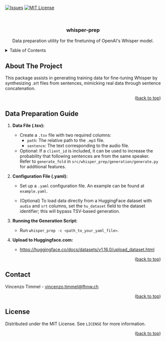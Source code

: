 <a id="readme-top"></a>
<!-- PROJECT SHIELDS -->
<!--
*** I'm using markdown "reference style" links for readability.
*** Reference links are enclosed in brackets [ ] instead of parentheses ( ).
*** See the bottom of this document for the declaration of the reference variables
*** for contributors-url, forks-url, etc. This is an optional, concise syntax you may use.
*** https://www.markdownguide.org/basic-syntax/#reference-style-links
-->
[![Issues][issues-shield]][issues-url]
[![MIT License][license-shield]][license-url]

<!-- PROJECT LOGO -->
<br />
<div align="center">
  <h3 align="center">whisper-prep</h3>

  <p align="center">
    Data preparation utility for the finetuning of OpenAI's Whisper model.
  </p>
</div>

<!-- TABLE OF CONTENTS -->
<details>
  <summary>Table of Contents</summary>
  <ol>
    <li><a href="#about-the-project">About The Project</a></li>
    <li><a href="#license">License</a></li>
    <li><a href="#contact">Contact</a></li>
  </ol>
</details>

<!-- ABOUT THE PROJECT -->
## About The Project
This package assists in generating training data for fine-tuning Whisper by synthesizing .srt files from sentences, mimicking real data through sentence concatenation.

<p align="right">(<a href="#readme-top">back to top</a>)</p>

<!-- Guide -->
## Data Preparation Guide
1. **Data File (.tsv):**
   - Create a `.tsv` file with two required columns:
     - `path`: The relative path to the `.mp3` file.
     - `sentence`: The text corresponding to the audio file.
   - Optional: If a `client_id` is included, it can be used to increase the probability that following sentences are from the same speaker. Refer to `generate_fold` in `src/whisper_prep/generation/generate.py` for additional features.

2. **Configuration File (.yaml):**
   - Set up a `.yaml` configuration file. An example can be found at `example.yaml`.
  
   - (Optional) To load data directly from a HuggingFace dataset with `audio` and `srt` columns, set the `hu_dataset` field to the dataset identifier; this will bypass TSV-based generation.

3. **Running the Generation Script:**
   - Run `whisper_prep -c <path_to_your_yaml_file>`. 

4. **Upload to Huggingface.com:**
   - https://huggingface.co/docs/datasets/v1.16.0/upload_dataset.html


<p align="right">(<a href="#readme-top">back to top</a>)</p>


<!-- CONTACT -->
## Contact

Vincenzo Timmel - vincenzo.timmel@fhnw.ch

<p align="right">(<a href="#readme-top">back to top</a>)</p>

<!-- LICENSE -->
## License

Distributed under the MIT License. See `LICENSE` for more information.

<p align="right">(<a href="#readme-top">back to top</a>)</p>


<!-- MARKDOWN LINKS & IMAGES -->
<!-- https://www.markdownguide.org/basic-syntax/#reference-style-links -->
[issues-shield]: https://img.shields.io/github/issues/i4Ds/whisper-prep.svg?style=for-the-badge
[issues-url]: https://github.com/i4Ds/whisper-prep/issues
[license-shield]: https://img.shields.io/github/license/i4Ds/whisper-prep.svg?style=for-the-badge
[license-url]: https://github.com/i4Ds/whisper-prep/blob/main/LICENSE